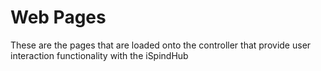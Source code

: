# Web Pages

These are the pages that are loaded onto the controller that provide user interaction functionality with the iSpindHub

